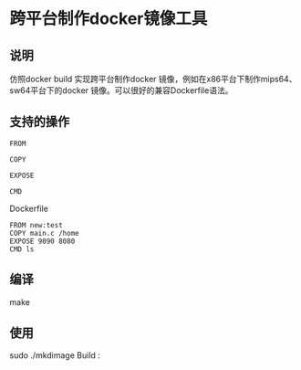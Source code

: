 # 跨平台制作docker镜像工具

## 说明
仿照docker build 实现跨平台制作docker 镜像，例如在x86平台下制作mips64、sw64平台下的docker 镜像。可以很好的兼容Dockerfile语法。

## 支持的操作
```FROM```
 
```COPY```

```EXPOSE```

```CMD```

Dockerfile
```
FROM new:test
COPY main.c /home
EXPOSE 9090 8080
CMD ls
```
## 编译
make

## 使用
sudo ./mkdimage Build <imagename>:<tag>
